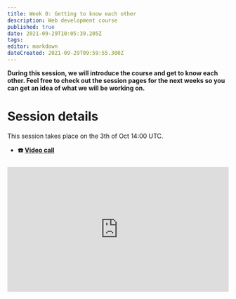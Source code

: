```yaml
---
title: Week 0: Getting to know each other 
description: Web development course
published: true
date: 2021-09-29T10:05:39.205Z
tags: 
editor: markdown
dateCreated: 2021-09-29T09:59:55.300Z
---
```


**During this session, we will introduce the course and get to know each other. Feel free to check out the session pages for the next weeks so you can get an idea of what we will be working on.**
# Session details
This session takes place on the 3th of Oct 14:00 UTC.
- **☎️ [Video call](https://meet.google.com/fzg-rqep-sdz)**

<div style="position: relative;padding-bottom: 56.25%;height: 0;margin-top:24px;">
  <iframe src="https://www.youtube.com/embed/YZ5tOe7y9x4" allow="fullscreen" allowfullscreen="" width="100%" height="100%" style="border:0;position: absolute;top: 0;left: 0;"></iframe>
</div>